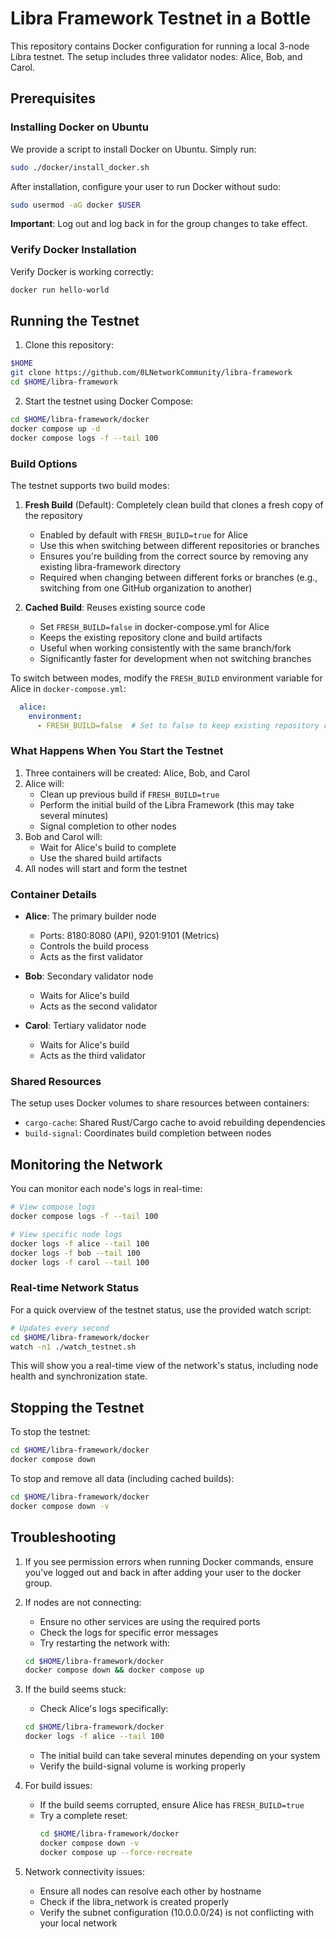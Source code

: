 # Libra Framework Testnet in a Bottle

This repository contains Docker configuration for running a local 3-node Libra testnet. The setup includes three validator nodes: Alice, Bob, and Carol.

## Prerequisites

### Installing Docker on Ubuntu

We provide a script to install Docker on Ubuntu. Simply run:

```bash
sudo ./docker/install_docker.sh
```

After installation, configure your user to run Docker without sudo:

```bash
sudo usermod -aG docker $USER
```

**Important**: Log out and log back in for the group changes to take effect.

### Verify Docker Installation

Verify Docker is working correctly:

```bash
docker run hello-world
```

## Running the Testnet

1. Clone this repository:
```bash
$HOME
git clone https://github.com/0LNetworkCommunity/libra-framework
cd $HOME/libra-framework
```

2. Start the testnet using Docker Compose:
```bash
cd $HOME/libra-framework/docker
docker compose up -d
docker compose logs -f --tail 100
```

### Build Options

The testnet supports two build modes:

1. **Fresh Build** (Default): Completely clean build that clones a fresh copy of the repository
   - Enabled by default with `FRESH_BUILD=true` for Alice
   - Use this when switching between different repositories or branches
   - Ensures you're building from the correct source by removing any existing libra-framework directory
   - Required when changing between different forks or branches (e.g., switching from one GitHub organization to another)

2. **Cached Build**: Reuses existing source code
   - Set `FRESH_BUILD=false` in docker-compose.yml for Alice
   - Keeps the existing repository clone and build artifacts
   - Useful when working consistently with the same branch/fork
   - Significantly faster for development when not switching branches

To switch between modes, modify the `FRESH_BUILD` environment variable for Alice in `docker-compose.yml`:
```yaml
  alice:
    environment:
      - FRESH_BUILD=false  # Set to false to keep existing repository clone
```

### What Happens When You Start the Testnet

1. Three containers will be created: Alice, Bob, and Carol
2. Alice will:
   - Clean up previous build if `FRESH_BUILD=true`
   - Perform the initial build of the Libra Framework (this may take several minutes)
   - Signal completion to other nodes
3. Bob and Carol will:
   - Wait for Alice's build to complete
   - Use the shared build artifacts
4. All nodes will start and form the testnet

### Container Details

- **Alice**: The primary builder node
  - Ports: 8180:8080 (API), 9201:9101 (Metrics)
  - Controls the build process
  - Acts as the first validator

- **Bob**: Secondary validator node
  - Waits for Alice's build
  - Acts as the second validator

- **Carol**: Tertiary validator node
  - Waits for Alice's build
  - Acts as the third validator

### Shared Resources

The setup uses Docker volumes to share resources between containers:
- `cargo-cache`: Shared Rust/Cargo cache to avoid rebuilding dependencies
- `build-signal`: Coordinates build completion between nodes

## Monitoring the Network

You can monitor each node's logs in real-time:

```bash
# View compose logs
docker compose logs -f --tail 100

# View specific node logs
docker logs -f alice --tail 100
docker logs -f bob --tail 100
docker logs -f carol --tail 100
```

### Real-time Network Status

For a quick overview of the testnet status, use the provided watch script:

```bash
# Updates every second
cd $HOME/libra-framework/docker
watch -n1 ./watch_testnet.sh
```

This will show you a real-time view of the network's status, including node health and synchronization state.

## Stopping the Testnet

To stop the testnet:

```bash
cd $HOME/libra-framework/docker
docker compose down
```

To stop and remove all data (including cached builds):
```bash
cd $HOME/libra-framework/docker
docker compose down -v
```

## Troubleshooting

1. If you see permission errors when running Docker commands, ensure you've logged out and back in after adding your user to the docker group.

2. If nodes are not connecting:
   - Ensure no other services are using the required ports
   - Check the logs for specific error messages
   - Try restarting the network with:
   ```bash 
   cd $HOME/libra-framework/docker
   docker compose down && docker compose up
   ```

3. If the build seems stuck:
   - Check Alice's logs specifically: 
   ```bash 
   cd $HOME/libra-framework/docker
   docker logs -f alice --tail 100
   ```
   - The initial build can take several minutes depending on your system
   - Verify the build-signal volume is working properly

4. For build issues:
   - If the build seems corrupted, ensure Alice has `FRESH_BUILD=true`
   - Try a complete reset:
     ```bash
     cd $HOME/libra-framework/docker
     docker compose down -v
     docker compose up --force-recreate
     ```

5. Network connectivity issues:
   - Ensure all nodes can resolve each other by hostname
   - Check if the libra_network is created properly
   - Verify the subnet configuration (10.0.0.0/24) is not conflicting with your local network
